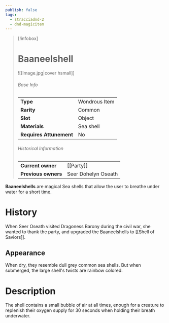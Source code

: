 ```yaml
---
publish: false
tags:
  - stracciadnd-2
  - dnd-magicitem
---
```


> [!infobox]  
> # Baaneelshell
> ![[Image.jpg|cover hsmall]]
> ###### Base Info
> | | |
> |---|---|
> | **Type** | Wondrous Item |
> | **Rarity** | Common |
> | **Slot** | Object |
> | **Materials** | Sea shell |
> | **Requires Attunement** | No |
> ###### Historical Information
> | | |
> |---|---|
> | **Current owner** | [[Party]] |
> | **Previous owners** | Seer Dohelyn Oseath |

**Baaneelshells** are magical Sea shells that allow the user to breathe under water for a short time.
# History
When Seer Oseath visited Dragoness Barony during the civil war, she wanted to thank the party, and upgraded the Baaneelshells to [[Shell of Saviors]].
## Appearance
When dry, they resemble dull grey common sea shells. But when submerged, the large shell's twists are rainbow colored.
# Description
The shell contains a small bubble of air at all times, enough for a creature to replenish their oxygen supply for 30 seconds when holding their breath underwater.